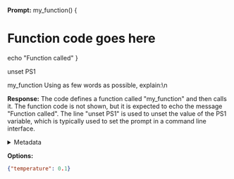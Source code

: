 **Prompt:**
my_function() {
  # Function code goes here
  echo "Function called"
}

unset PS1

my_function
 Using as few words as possible, explain:\n

**Response:**
The code defines a function called "my_function" and then calls it. The function code is not shown, but it is expected to echo the message "Function called". The line "unset PS1" is used to unset the value of the PS1 variable, which is typically used to set the prompt in a command line interface.

<details><summary>Metadata</summary>

- Duration: 2519 ms
- Datetime: 2023-09-12T20:46:25.131206
- Model: gpt-3.5-turbo-0613

</details>

**Options:**
```json
{"temperature": 0.1}
```

